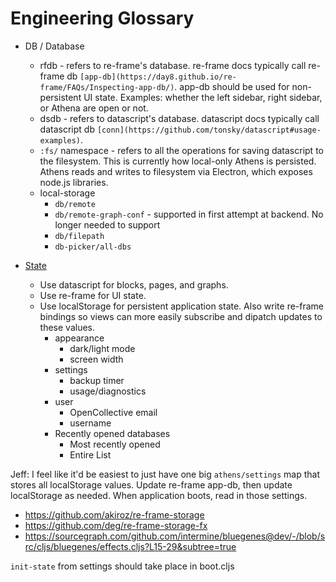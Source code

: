 # Engineering Glossary

* DB / Database
  * rfdb - refers to re-frame's database. re-frame docs typically call re-frame db `[app-db](https://day8.github.io/re-frame/FAQs/Inspecting-app-db/)`. app-db should be used for non-persistent UI state. Examples: whether the left sidebar, right sidebar, or Athena are open or not.
  * dsdb - refers to datascript's database. datascript docs typically call datascript db `[conn](https://github.com/tonsky/datascript#usage-examples)`.
  * `:fs/` namespace - refers to all the operations for saving datascript to the filesystem. This is currently how local-only Athens is persisted. Athens reads and writes to filesystem via Electron, which exposes node.js libraries.
  * local-storage
    * `db/remote`
    * `db/remote-graph-conf` - supported in first attempt at backend. No longer needed to support
    * `db/filepath`
    * `db-picker/all-dbs`

* [State](https://github.com/athensresearch/athens/issues/997)
  * Use datascript for blocks, pages, and graphs.
  * Use re-frame for UI state.
  * Use localStorage for persistent application state. Also write re-frame bindings so views can more easily subscribe and dipatch updates to these values.
    * appearance
      * dark/light mode
      * screen width
    * settings
      * backup timer
      * usage/diagnostics
    * user
      * OpenCollective email
      * username
    * Recently opened databases
      * Most recently opened
      * Entire List


Jeff: I feel like it'd be easiest to just have one big `athens/settings` map that stores all localStorage values. Update re-frame app-db, then update localStorage as needed. When application boots, read in those settings.
- https://github.com/akiroz/re-frame-storage 
- https://github.com/deg/re-frame-storage-fx
- https://sourcegraph.com/github.com/intermine/bluegenes@dev/-/blob/src/cljs/bluegenes/effects.cljs?L15-29&subtree=true

`init-state` from settings should take place in boot.cljs